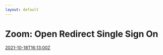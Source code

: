 ```yaml
---
layout: default
---
```




# Zoom: Open Redirect Single Sign On
[2021-10-18T16:13:00Z](./2021-10-18-zoom-open-redirect)
